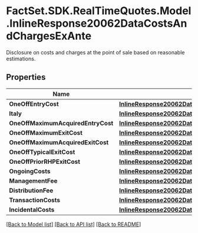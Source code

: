 # FactSet.SDK.RealTimeQuotes.Model.InlineResponse20062DataCostsAndChargesExAnte
Disclosure on costs and charges at the point of sale based on reasonable estimations.

## Properties

Name | Type | Description | Notes
------------ | ------------- | ------------- | -------------
**OneOffEntryCost** | [**InlineResponse20062DataCostsAndChargesExAnteOneOffEntryCost**](InlineResponse20062DataCostsAndChargesExAnteOneOffEntryCost.md) |  | [optional] 
**Italy** | [**InlineResponse20062DataCostsAndChargesExAnteItaly**](InlineResponse20062DataCostsAndChargesExAnteItaly.md) |  | [optional] 
**OneOffMaximumAcquiredEntryCost** | [**InlineResponse20062DataCostsAndChargesExAnteOneOffMaximumAcquiredEntryCost**](InlineResponse20062DataCostsAndChargesExAnteOneOffMaximumAcquiredEntryCost.md) |  | [optional] 
**OneOffMaximumExitCost** | [**InlineResponse20062DataCostsAndChargesExAnteOneOffMaximumExitCost**](InlineResponse20062DataCostsAndChargesExAnteOneOffMaximumExitCost.md) |  | [optional] 
**OneOffMaximumAcquiredExitCost** | [**InlineResponse20062DataCostsAndChargesExAnteOneOffMaximumAcquiredExitCost**](InlineResponse20062DataCostsAndChargesExAnteOneOffMaximumAcquiredExitCost.md) |  | [optional] 
**OneOffTypicalExitCost** | [**InlineResponse20062DataCostsAndChargesExAnteOneOffTypicalExitCost**](InlineResponse20062DataCostsAndChargesExAnteOneOffTypicalExitCost.md) |  | [optional] 
**OneOffPriorRHPExitCost** | [**InlineResponse20062DataCostsAndChargesExAnteOneOffPriorRHPExitCost**](InlineResponse20062DataCostsAndChargesExAnteOneOffPriorRHPExitCost.md) |  | [optional] 
**OngoingCosts** | [**InlineResponse20062DataCostsAndChargesExAnteOngoingCosts**](InlineResponse20062DataCostsAndChargesExAnteOngoingCosts.md) |  | [optional] 
**ManagementFee** | [**InlineResponse20062DataCostsAndChargesExAnteManagementFee**](InlineResponse20062DataCostsAndChargesExAnteManagementFee.md) |  | [optional] 
**DistributionFee** | [**InlineResponse20062DataCostsAndChargesExAnteDistributionFee**](InlineResponse20062DataCostsAndChargesExAnteDistributionFee.md) |  | [optional] 
**TransactionCosts** | [**InlineResponse20062DataCostsAndChargesExAnteTransactionCosts**](InlineResponse20062DataCostsAndChargesExAnteTransactionCosts.md) |  | [optional] 
**IncidentalCosts** | [**InlineResponse20062DataCostsAndChargesExAnteIncidentalCosts**](InlineResponse20062DataCostsAndChargesExAnteIncidentalCosts.md) |  | [optional] 

[[Back to Model list]](../README.md#documentation-for-models) [[Back to API list]](../README.md#documentation-for-api-endpoints) [[Back to README]](../README.md)

